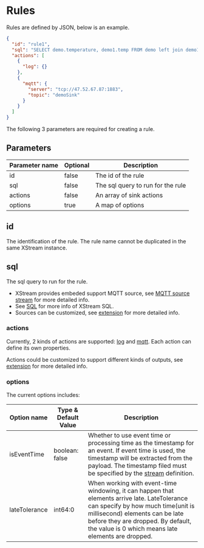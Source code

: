 # Rules 

Rules are defined by JSON, below is an example.

```json
{
  "id": "rule1",
  "sql": "SELECT demo.temperature, demo1.temp FROM demo left join demo1 on demo.timestamp = demo1.timestamp where demo.temperature > demo1.temp GROUP BY demo.temperature, HOPPINGWINDOW(ss, 20, 10)",
  "actions": [
    {
      "log": {}
    },
    {
      "mqtt": {
        "server": "tcp://47.52.67.87:1883",
        "topic": "demoSink"
      }
    }
  ]
}
```

The following 3 parameters are required for creating a rule.

## Parameters

| Parameter name | Optional | Description                                                  |
| ------------- | -------- | ------------------------------------------------------------ |
| id | false   | The id of the rule |
| sql        | false   | The sql query to run for the rule |
| actions           | false    | An array of sink actions        |
| options           | true    | A map of options        |

## id

The identification of the rule. The rule name cannot be duplicated in the same XStream instance.

## sql

The sql query to run for the rule. 

- XStream provides embeded support MQTT source, see  [MQTT source stream](sources/mqtt.md) for more detailed info.
- See [SQL](../sqls/overview.md) for more info of XStream SQL.
- Sources can be customized, see [extension](../extension/overview.md) for more detailed info.

### actions

Currently, 2 kinds of actions are supported: [log](sinks/logs.md) and [mqtt](sinks/mqtt.md). Each action can define its own properties.

Actions could be customized to support different kinds of outputs, see [extension](../extension/overview.md) for more detailed info.

### options
The current options includes:

| Option name | Type & Default Value | Description                                                  |
| ------------- | -------- | ------------------------------------------------------------ |
| isEventTime | boolean: false   | Whether to use event time or processing time as the timestamp for an event. If event time is used, the timestamp will be extracted from the payload. The timestamp filed must be specified by the [stream]([extension](../sqls/streams.md)) definition. |
| lateTolerance        | int64:0   | When working with event-time windowing, it can happen that elements arrive late. LateTolerance can specify by how much time(unit is millisecond) elements can be late before they are dropped. By default, the value is 0 which means late elements are dropped.  |